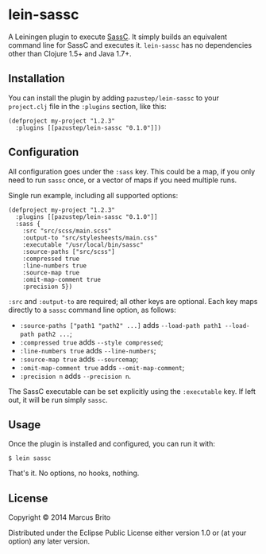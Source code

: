 # lein-sassc

A Leiningen plugin to execute [SassC](https://github.com/sass/sassc). It simply
builds an equivalent command line for SassC and executes it. `lein-sassc` has
no dependencies other than Clojure 1.5+ and Java 1.7+.

## Installation

You can install the plugin by adding `pazustep/lein-sassc` to your `project.clj`
file in the `:plugins` section, like this:

    (defproject my-project "1.2.3"
      :plugins [[pazustep/lein-sassc "0.1.0"]])

## Configuration

All configuration goes under the `:sass` key. This could be a map, if you only
need to run `sassc` once, or a vector of maps if you need multiple runs.

Single run example, including all supported options:

    (defproject my-project "1.2.3"
      :plugins [[pazustep/lein-sassc "0.1.0"]]
      :sass {
        :src "src/scss/main.scss"
        :output-to "src/stylesheests/main.css"
        :executable "/usr/local/bin/sassc"
        :source-paths ["src/scss"]
        :compressed true
        :line-numbers true
        :source-map true
        :omit-map-comment true
        :precision 5})

`:src` and `:output-to` are required; all other keys are optional. Each key
maps directly to a `sassc` command line option, as follows:

- `:source-paths ["path1 "path2" ...]` adds `--load-path path1 --load-path path2 ...`;
- `:compressed true` adds `--style compressed`;
- `:line-numbers true` adds `--line-numbers`;
- `:source-map true` adds `--sourcemap`;
- `:omit-map-comment true` adds `--omit-map-comment`;
- `:precision n` adds `--precision n`.

The SassC executable can be set explicitly using the `:executable` key. If left out,
it will be run simply `sassc`.

## Usage

Once the plugin is installed and configured, you can run it with:

    $ lein sassc

That's it. No options, no hooks, nothing.

## License

Copyright © 2014 Marcus Brito

Distributed under the Eclipse Public License either version 1.0 or (at
your option) any later version.
